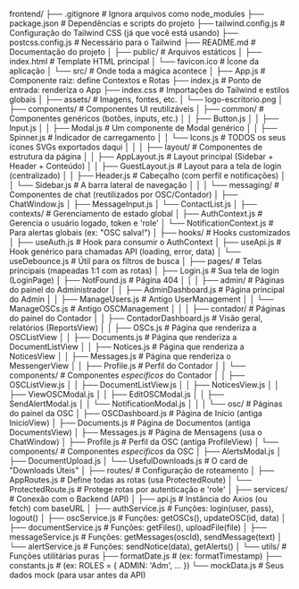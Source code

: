 frontend/
├── .gitignore             # Ignora arquivos como node_modules
├── package.json           # Dependências e scripts do projeto
├── tailwind.config.js     # Configuração do Tailwind CSS (já que você está usando)
├── postcss.config.js      # Necessário para o Tailwind
├── README.md              # Documentação do projeto
│
├── public/                # Arquivos estáticos
│   ├── index.html         # Template HTML principal
│   └── favicon.ico        # Ícone da aplicação
│
└── src/                   # Onde toda a mágica acontece
    │
    ├── App.js             # Componente raiz: define Contextos e Rotas
    ├── index.js           # Ponto de entrada: renderiza o App
    ├── index.css          # Importações do Tailwind e estilos globais
    │
    ├── assets/            # Imagens, fontes, etc.
    │   └── logo-escritorio.png
    │
    ├── components/        # Componentes UI reutilizáveis
    │   ├── common/        # Componentes genéricos (botões, inputs, etc.)
    │   │   ├── Button.js
    │   │   ├── Input.js
    │   │   ├── Modal.js     # Um componente de Modal genérico
    │   │   ├── Spinner.js   # Indicador de carregamento
    │   │   └── Icons.js     # TODOS os seus ícones SVGs exportados daqui
    │   │
    │   ├── layout/        # Componentes de estrutura da página
    │   │   ├── AppLayout.js # Layout principal (Sidebar + Header + Conteúdo)
    │   │   ├── GuestLayout.js # Layout para a tela de login (centralizado)
    │   │   ├── Header.js    # Cabeçalho (com perfil e notificações)
    │   │   └── Sidebar.js   # A barra lateral de navegação
    │   │
    │   └── messaging/     # Componentes de chat (reutilizados por OSC/Contador)
    │       ├── ChatWindow.js
    │       ├── MessageInput.js
    │       └── ContactList.js
    │
    ├── contexts/          # Gerenciamento de estado global
    │   ├── AuthContext.js   # Gerencia o usuário logado, token e 'role'
    │   └── NotificationContext.js # Para alertas globais (ex: "OSC salva!")
    │
    ├── hooks/             # Hooks customizados
    │   ├── useAuth.js       # Hook para consumir o AuthContext
    │   ├── useApi.js        # Hook genérico para chamadas API (loading, error, data)
    │   └── useDebounce.js   # Útil para os filtros de busca
    │
    ├── pages/             # Telas principais (mapeadas 1:1 com as rotas)
    │   ├── Login.js         # Sua tela de login (LoginPage)
    │   ├── NotFound.js      # Página 404
    │   │
    │   ├── admin/           # Páginas do painel do Administrador
    │   │   ├── AdminDashboard.js  # Página principal do Admin
    │   │   ├── ManageUsers.js     # Antigo UserManagement
    │   │   └── ManageOSCs.js      # Antigo OSCManagement
    │   │
    │   ├── contador/        # Páginas do painel do Contador
    │   │   ├── ContadorDashboard.js # Visão geral, relatórios (ReportsView)
    │   │   ├── OSCs.js          # Página que renderiza a OSCListView
    │   │   ├── Documents.js     # Página que renderiza a DocumentListView
    │   │   ├── Notices.js       # Página que renderiza a NoticesView
    │   │   ├── Messages.js      # Página que renderiza o MessengerView
    │   │   ├── Profile.js       # Perfil do Contador
    │   │   └── components/      # Componentes *específicos* do Contador
    │   │       ├── OSCListView.js
    │   │       ├── DocumentListView.js
    │   │       ├── NoticesView.js
    │   │       ├── ViewOSCModal.js
    │   │       ├── EditOSCModal.js
    │   │       ├── SendAlertModal.js
    │   │       └── NotificationModal.js
    │   │
    │   └── osc/             # Páginas do painel da OSC
    │       ├── OSCDashboard.js    # Página de Início (antiga InicioView)
    │       ├── Documents.js       # Página de Documentos (antiga DocumentsView)
    │       ├── Messages.js        # Página de Mensagens (usa o ChatWindow)
    │       ├── Profile.js         # Perfil da OSC (antiga ProfileView)
    │       └── components/        # Componentes *específicos* da OSC
    │           ├── AlertsModal.js
    │           ├── DocumentUpload.js
    │           └── UsefulDownloads.js # O card de "Downloads Úteis"
    │
    ├── routes/            # Configuração de roteamento
    │   ├── AppRoutes.js     # Define todas as rotas (usa ProtectedRoute)
    │   └── ProtectedRoute.js  # Protege rotas por autenticação e 'role'
    │
    ├── services/          # Conexão com o Backend (API)
    │   ├── api.js           # Instância do Axios (ou fetch) com baseURL
    │   ├── authService.js   # Funções: login(user, pass), logout()
    │   ├── oscService.js    # Funções: getOSCs(), updateOSC(id, data)
    │   ├── documentService.js # Funções: getFiles(), uploadFile(file)
    │   ├── messageService.js  # Funções: getMessages(oscId), sendMessage(text)
    │   └── alertService.js    # Funções: sendNotice(data), getAlerts()
    │
    └── utils/             # Funções utilitárias puras
        ├── formatDate.js    # (ex: formatTimestamp)
        ├── constants.js     # (ex: ROLES = { ADMIN: 'Adm', ... })
        └── mockData.js      # Seus dados mock (para usar antes da API)